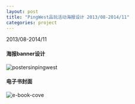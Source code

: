 ```yaml
---
layout: post
title: "PingWest品玩活动海报设计 2013/08-2014/11"
categories: project
---
```


2013/08-2014/11
#### 海报banner设计
![postersinpingwest](https://i.imgur.com/S1PpsHq.png)


#### 电子书封面
![e-book-cove](https://i.imgur.com/UkOvG7u.png)


